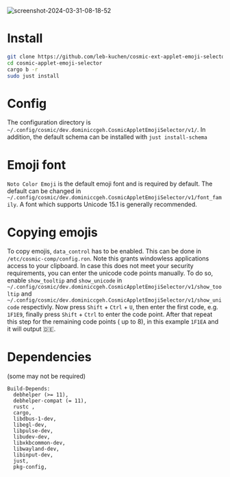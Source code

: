 ![screenshot-2024-03-31-08-18-52](https://github.com/leb-kuchen/cosmic-applet-emoji-selector/assets/102472435/496eae10-a889-46c4-b802-08c0aa4df078)

# Install 
```sh
git clone https://github.com/leb-kuchen/cosmic-ext-applet-emoji-selector cosmic-applet-emoji-selector
cd cosmic-applet-emoji-selector
cargo b -r
sudo just install
```

# Config
The configuration directory is `~/.config/cosmic/dev.dominiccgeh.CosmicAppletEmojiSelector/v1/`.
In addition, the default schema can be installed with `just install-schema`

# Emoji font
`Noto Color Emoji` is the default emoji font and is required by default. 
The default can be changed in `~/.config/cosmic/dev.dominiccgeh.CosmicAppletEmojiSelector/v1/font_family`.
A font which supports Unicode 15.1 is generally recommended.

# Copying emojis
To copy emojis, `data_control` has to be enabled. This can be done in `/etc/cosmic-comp/config.ron`. 
Note this grants windowless applications access to your clipboard. 
In case this does not meet your security requirements, you can enter the unicode code points manually.
To do so, enable `show_tooltip` and `show_unicode` in `~/.config/cosmic/dev.dominiccgeh.CosmicAppletEmojiSelector/v1/show_tooltip` and
`~/.config/cosmic/dev.dominiccgeh.CosmicAppletEmojiSelector/v1/show_unicode` respectivly.
Now press `Shift` + `Ctrl` + `U`, then enter the first code, e.g. `1F1E9`, finally press `Shift` + `Ctrl` to enter the code point. 
After that repeat this step for the remaining code points ( up to 8), in this example `1F1EA` and it will output 🇩🇪. 

# Dependencies
(some may not be required)
```
Build-Depends:
  debhelper (>= 11),
  debhelper-compat (= 11),
  rustc ,
  cargo,
  libdbus-1-dev,
  libegl-dev,
  libpulse-dev,
  libudev-dev,
  libxkbcommon-dev,
  libwayland-dev,
  libinput-dev,
  just,
  pkg-config,
```

